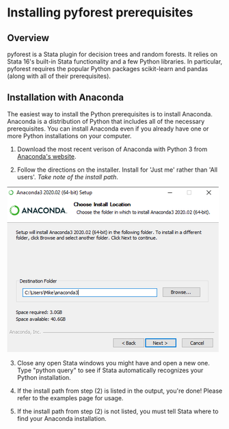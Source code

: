 
Installing pyforest prerequisites
=================================

Overview
---------------------------------

pyforest is a Stata plugin for decision trees and random forests. It relies on Stata 16's built-in Stata functionality and a few Python libraries. In particular, pyforest requires the popular Python packages scikit-learn and pandas (along with all of their prerequisites).


Installation with Anaconda
---------------------------------

The easiest way to install the Python prerequisites is to install Anaconda. Anaconda is a distribution of Python that includes all of the necessary prerequisites. You can install Anaconda even if you already have one or more Python installations on your computer.

1. Download the most recent verison of Anaconda with Python 3 from [Anaconda's website](https://www.anaconda.com/distribution/#download-section).

2. Follow the directions on the installer. Install for 'Just me' rather than 'All users'. *Take note of the install path*. 

![cowsay benchmark](docs/images/fig1.png "install fig1")

3. Close any open Stata windows you might have and open a new one. Type "python query" to see if Stata automatically recognizes your Python installation.

4. If the install path from step (2) is listed in the output, you're done! Please refer to the examples page for usage.

5. If the install path from step (2) is not listed, you must tell Stata where to find your Anaconda installation.
